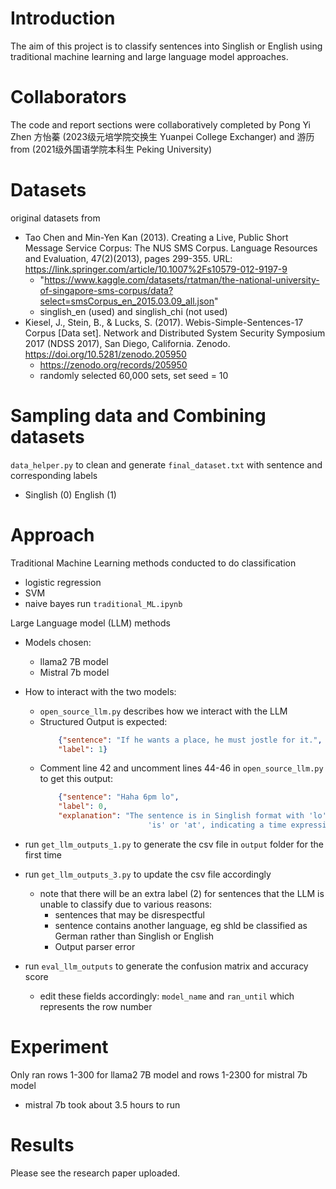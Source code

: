 # Introduction
The aim of this project is to classify sentences into Singlish or English using traditional machine learning and large language model approaches.

# Collaborators
The code and report sections were collaboratively completed by Pong Yi Zhen 方怡蓁 (2023级元培学院交换生 Yuanpei College Exchanger) and 游历 from (2021级外国语学院本科生 Peking University)

# Datasets
original datasets from
- Tao Chen and Min-Yen Kan (2013). Creating a Live, Public Short Message Service Corpus: The NUS SMS Corpus. Language Resources and Evaluation, 47(2)(2013), pages 299-355. URL: https://link.springer.com/article/10.1007%2Fs10579-012-9197-9
    - "https://www.kaggle.com/datasets/rtatman/the-national-university-of-singapore-sms-corpus/data?select=smsCorpus_en_2015.03.09_all.json"
    - singlish_en (used) and singlish_chi (not used)
-  Kiesel, J., Stein, B., & Lucks, S. (2017). Webis-Simple-Sentences-17 Corpus [Data set]. Network and Distributed System Security Symposium 2017 (NDSS 2017), San Diego, California. Zenodo. https://doi.org/10.5281/zenodo.205950
    - https://zenodo.org/records/205950
    - randomly selected 60,000 sets, set seed = 10

# Sampling data and Combining datasets
`data_helper.py` to clean and generate `final_dataset.txt` with sentence and corresponding labels 
- Singlish (0) English (1)

# Approach
Traditional Machine Learning methods conducted to do classification
- logistic regression
- SVM
- naive bayes 
    run `traditional_ML.ipynb`

Large Language model (LLM) methods 
- Models chosen:
    - llama2 7B model 
    - Mistral 7b model
- How to interact with the two models:
    - `open_source_llm.py` describes how we interact with the LLM
    - Structured Output is expected:
        ```json
            {"sentence": "If he wants a place, he must jostle for it.",
            "label": 1} 
        ```
    - Comment line 42 and uncomment lines 44-46 in `open_source_llm.py` to get this output:
        ``` json
            {"sentence": "Haha 6pm lo",
            "label": 0,
            "explanation": "The sentence is in Singlish format with 'lo' as a colloquial way of expressing
                                'is' or 'at', indicating a time expression. Thus, it is classified as Singlish."}
        ```

- run `get_llm_outputs_1.py` to generate the csv file in `output` folder for the first time
- run `get_llm_outputs_3.py` to update the csv file accordingly
    - note that there will be an extra label (2) for sentences that the LLM is unable to classify due to various reasons:   
        - sentences that may be disrespectful
        - sentence contains another language, eg shld be classified as German rather than Singlish or English
        - Output parser error 
- run `eval_llm_outputs` to generate the confusion matrix and accuracy score
    - edit these fields accordingly: `model_name` and `ran_until` which represents the row number

# Experiment 
Only ran rows 1-300 for llama2 7B model and rows 1-2300 for mistral 7b model
- mistral 7b took about 3.5 hours to run

# Results 
Please see the research paper uploaded.


